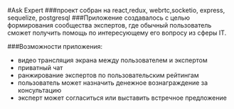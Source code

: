 #Ask Expert
###проект собран на react,redux, webrtc,socketio, express, sequelize, postgresql
###Приложение создавалось с целью формирования сообщества экспертов, где обычный пользователь сможет получить помощь по интересующему его вопросу из сферы IT.

###Возможности приложения:
- видео трансляция экрана между пользователем и экспертом
- приватный чат
- ранжирование экспертов по пользовательским рейтингам
- пользователь может назначить денежное вознаграждение за консультацию
- эксперт может согласиться или выставить встречное предложение
